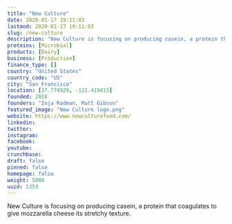 ```yaml
---
title: "New Culture"
date: 2020-01-17 19:11:03
lastmod: 2020-01-17 19:11:03
slug: /new-culture
description: "New Culture is focusing on producing casein, a protein that coagulates to give mozzarella cheese its stretchy texture."
proteins: [Microbial]
products: [Dairy]
business: [Production]
finance_type: []
country: "United States"
country_code: "US"
city: "San Francisco"
location: [37.774929, -122.419415]
founded: 2018
founders: "Inja Radman, Matt Gibson"
featured_image: "New Culture logo.png"
website: https://www.newculturefood.com/
linkedin: 
twitter: 
instagram: 
facebook: 
youtube: 
crunchbase: 
draft: false
pinned: false
homepage: false
weight: 5000
uuid: 1353
---
```

New Culture is focusing on producing casein, a protein that coagulates to give mozzarella cheese its stretchy texture.
